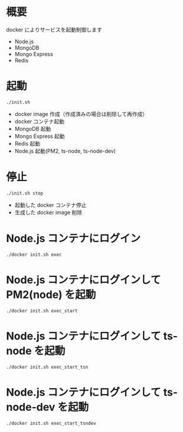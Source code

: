 # 概要
docker によりサービスを起動制御します  
- Node.js  
- MongoDB  
- Mongo Express  
- Redis  
# 起動
```
./init.sh
```
- docker image 作成（作成済みの場合は削除して再作成）  
- docker コンテナ起動  
- MongoDB 起動  
- Mongo Express 起動  
- Redis 起動  
- Node.js 起動(PM2, ts-node, ts-node-dev)  

# 停止
```
./init.sh stop
```
- 起動した docker コンテナ停止  
- 生成した docker image 削除  

# Node.js コンテナにログイン
```
./docker init.sh exec
```

# Node.js コンテナにログインして PM2(node) を起動
```
./docker init.sh exec_start
```

# Node.js コンテナにログインして ts-node を起動
```
./docker init.sh exec_start_tsn
```

# Node.js コンテナにログインして ts-node-dev を起動
```
./docker init.sh exec_start_tsndev
```
